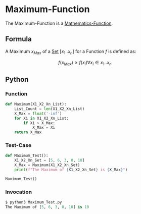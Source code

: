 # Maximum-Function

The Maximum-Function is a [Mathematics-Function](12000060.md).

## Formula

A Maximum $x_{Max}$ of a [Set](60004.md) $[x_1..x_n]$ for a Function $f$ is defined as:

$$ f(x_{Max}) \ge f(x_i) \forall x_i \in x_1..x_n $$

## Python

### Function

```python
def Maximum(X1_X2_Xn_List):
	List_Count = len(X1_X2_Xn_List)
	X_Max = float('-inf')
	for Xi in X1_X2_Xn_List:
		if Xi > X_Max:
			X_Max = Xi
	return X_Max
```

### Test-Case

```python
def Maximum_Test():
	X1_X2_Xn_Set = [5, 6, 3, 0, 10]
	X_Max = Maximum(X1_X2_Xn_Set)
	print(f"The Maximum of {X1_X2_Xn_Set} is {X_Max}")

Maximum_Test()
```
### Invocation

```python
$ python3 Maximum_Test.py
The Maximum of [5, 6, 3, 0, 10] is 10
```
